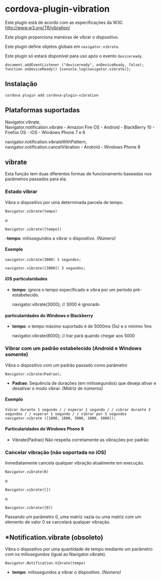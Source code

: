 <!---
    Licensed to the Apache Software Foundation (ASF) under one
    or more contributor license agreements.  See the NOTICE file
    distributed with this work for additional information
    regarding copyright ownership.  The ASF licenses this file
    to you under the Apache License, Version 2.0 (the
    "License"); you may not use this file except in compliance
    with the License.  You may obtain a copy of the License at

      http://www.apache.org/licenses/LICENSE-2.0

    Unless required by applicable law or agreed to in writing,
    software distributed under the License is distributed on an
    "AS IS" BASIS, WITHOUT WARRANTIES OR CONDITIONS OF ANY
    KIND, either express or implied.  See the License for the
    specific language governing permissions and limitations
    under the License.
-->

# cordova-plugin-vibration

Este plugin está de acordo com as especificações da W3C http://www.w3.org/TR/vibration/

Este plugin proporciona maneiras de vibrar o dispositivo.

Este plugin define objetos globais em `navigator.vibrate`.

Este plugin só estará disponível para uso após o evento `deviceready`.

    document.addEventListener ("deviceready", onDeviceReady, false);
    function onDeviceReady() {console.log(navigator.vibrate)};
    

## Instalação

    cordova plugin add cordova-plugin-vibration
    

## Plataformas suportadas

Navigator.vibrate,  
Navigator.notification.vibrate - Amazon Fire OS - Android - BlackBerry 10 - Firefox OS - iOS - Windows Phone 7 e 8

navigator.notification.vibrateWithPattern,  
navigator.notification.cancelVibration - Android - Windows Phone 8

## vibrate

Esta função tem duas diferentes formas de funcionamento baseadas nos parâmetros passados para ela.

### Estado vibrar

Vibra o dispositivo por uma determinada parcela de tempo.

    Navigator.vibrate(tempo)
    

o

    Navigator.vibrate([tempo])
    

-**tempo**: milissegundos a vibrar o dispositivo. *(Número)*

#### Exemplo

    navigator.vibrate(3000) 3 segundos;
    
    navigator.vibrate([3000]) 3 segundos;
    

#### iOS particularidades

*   **tempo**: ignora o tempo especificado e vibra por um período pré-estabelecido.
    
    navigator.vibrate(3000); // 3000 é ignorado

#### particularidades do Windows e Blackberry

*   **tempo**: o tempo máximo suportado é de  5000ms (5s) e o mínimo 1ms
    
    navigator.vibrate(8000); // Irar pará quando chegar aos 5000

### Vibrar com um padrão estabelecido (Android e Windows somente)

Vibra o dispositivo com um padrão passado como parâmetro

    Navigator.vibrate(Padrao);   
    

*   **Padrao**: Sequência de durações (em milissegundos) que deseja ativar e desativar o modo vibrar. *(Matriz de números)*

#### Exemplo

    Vibrar durante 1 segundo / / esperar 1 segundo / / vibrar durante 3 segundos / / esperar 1 segundo / / vibrar por 5 segundos navigator.vibrate ([1000, 1000, 3000, 1000, 5000]);
    

#### Particularidades do Windows Phone 8

*   Vibrate(Padrao) Não respeita corretamente as vibrações por padrão

### Cancelar vibração (não soportada no iOS)

Inmediatamente cancela qualquer vibração atualmente em execução.

    Navigator.vibrate(0)
    

o

    Navigator.vibrate([])
    

o

    Navigator.vibrate([0])
    

Passando um parâmetro 0, uma matriz vazia ou uma matriz com um elemento de valor 0 se cancelará qualquer vibração.

## *Notification.vibrate (obsoleto)

Vibra o dispositivo por uma quantidade de tempo mediante um parâmetro com os milissegundos (igual ao Navigator.vibrate).

    Navigator.Notification.Vibrate(tempo)
    

*   **tempo**: milissegundos a vibrar o dispositivo. *(Número)*